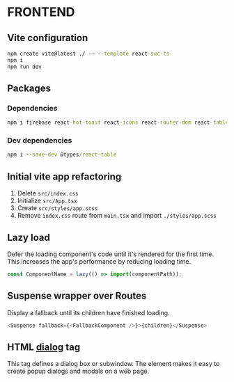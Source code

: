 # FRONTEND

## Vite configuration

```cmd
npm create vite@latest ./ -- --template react-swc-ts
npm i
npm run dev
```

## Packages

### Dependencies

```cmd
npm i firebase react-hot-toast react-icons react-router-dom react-table sass chart.js react-chartjs-2 @reduxjs/toolkit react-redux axios @stripe/react-stripe-js @stripe/stripe-js
```

### Dev dependencies

```cmd
npm i --save-dev @types/react-table
```

## Initial vite app refactoring

1. Delete `src/index.css`
2. Initialize `src/App.tsx`
3. Create `src/styles/app.scss`
4. Remove `index.css` route from `main.tsx` and import `./styles/app.scss`

## Lazy load

Defer the loading component's code until it's rendered for the first time. This increases the app's performance by reducing loading time.

```ts
const ComponentName = lazy(() => import(componentPath));
```

## Suspense wrapper over Routes

Display a fallback until its children have finished loading.

```ts
<Suspense fallback={<FallbackComponent />}>{children}</Suspense>
```

## HTML [dialog](https://developer.mozilla.org/en-US/docs/Web/HTML/Element/dialog) tag

This tag defines a dialog box or subwindow. The element makes it easy to create popup dialogs and modals on a web page.
